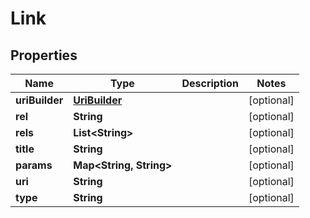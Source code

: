 
# Link

## Properties
Name | Type | Description | Notes
------------ | ------------- | ------------- | -------------
**uriBuilder** | [**UriBuilder**](UriBuilder.md) |  |  [optional]
**rel** | **String** |  |  [optional]
**rels** | **List&lt;String&gt;** |  |  [optional]
**title** | **String** |  |  [optional]
**params** | **Map&lt;String, String&gt;** |  |  [optional]
**uri** | **String** |  |  [optional]
**type** | **String** |  |  [optional]




